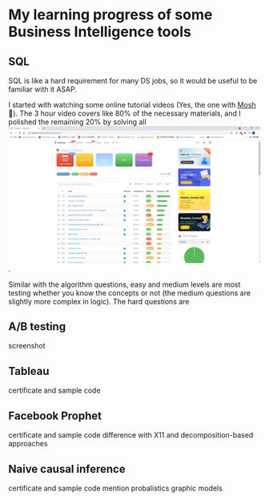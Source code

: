 # My learning progress of some Business Intelligence tools

## SQL
SQL is like a hard requirement for many DS jobs, so it would be useful to be familiar with it ASAP.

I started with watching some online tutorial videos (Yes, the one with [Mosh](https://youtu.be/7S_tz1z_5bA) :slightly_smiling_face:). The 3 hour video covers like 80% of the necessary materials, and I polished the remaining 20% by solving all ![leetcode database questions](/SQL/leetcode-SQL.PNG). 

Similar with the algorithm questions, easy and medium levels are most testing whether you know the concepts or not (the medium questions are slightly more complex in logic). The hard questions are 


## A/B testing
screenshot

## Tableau
certificate and sample code

## Facebook Prophet
certificate and sample code
difference with X11 and decomposition-based approaches

## Naive causal inference
certificate and sample code
mention probalistics graphic models
